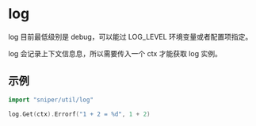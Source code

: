 # log

log 目前最低级别是 debug，可以能过 LOG_LEVEL 环境变量或者配置项指定。

log 会记录上下文信息息，所以需要传入一个 ctx 才能获取 log 实例。

## 示例
```go
import "sniper/util/log"

log.Get(ctx).Errorf("1 + 2 = %d", 1 + 2)
```
